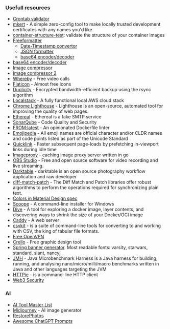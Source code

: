 ### Usefull resources

* [Crontab validator](https://crontab.guru/)
* [mkert](https://github.com/FiloSottile/mkcert) - A simple zero-config tool to make locally trusted development certificates with any names you'd like.
* [container-structure-test](https://github.com/GoogleContainerTools/container-structure-test): validate the structure of your container images
* [Freeformatter](https://www.freeformatter.com/)
  * [Date-Timestamp convertor](https://www.freeformatter.com/epoch-timestamp-to-date-converter.html)
  * [JSON formatter](https://www.freeformatter.com/json-formatter.html)
  * [base64 encoder/decoder](https://www.freeformatter.com/base64-encoder.html)
* [base64 encoder/decoder](http://www.utilities-online.info/base64/#.XXjdmnUzZhE)
* [Image compressor](https://compressor.io/)
* [Image compressor 2](https://imagecompressor.com/)
* [Whereby](https://whereby.com/) - Free video calls
* [Flaticon](https://www.flaticon.com/) - Almost free icons
* [Duplicity](http://duplicity.nongnu.org/index.html) - Encrypted bandwidth-efficient backup using the rsync algorithm
* [Localstack](https://github.com/localstack/localstack) - A fully functional local AWS cloud stack
* [Chrome Lighthouse](https://developers.google.com/web/tools/lighthouse) - Lighthouse is an open-source, automated tool for improving the quality of web pages. 
* [Ethereal](https://ethereal.email/) - Ethereal is a fake SMTP service
* [SonarQube](https://www.sonarqube.org/) - Code Quality and Security
* [FROM:latest](https://www.fromlatest.io/#/) - An opinionated Dockerfile linter
* [Emojipedia](https://emojipedia.org/) - All emoji names are official character and/or CLDR names and code points listed as part of the Unicode Standard
* [Quicklink](https://github.com/GoogleChromeLabs/quicklink) - Faster subsequent page-loads by prefetching in-viewport links during idle time
* [Imageproxy](https://willnorris.com/go/imageproxy) - caching image proxy server written in go
* [OBS Studio](https://obsproject.com/) - Free and open source software for video recording and live streaming.
* [Darktable](https://www.darktable.org/) - darktable is an open source photography workflow application and raw developer
* [diff-match-patch](https://github.com/google/diff-match-patch) - The Diff Match and Patch libraries offer robust algorithms to perform the operations required for synchronizing plain text.
* [Colors in Material Design spec](https://material-ui.com/customization/color/)
* [Scoope](https://scoop.sh/) - A command-line installer for Windows
* [Dive](https://github.com/wagoodman/dive)  - A tool for exploring a docker image, layer contents, and discovering ways to shrink the size of your Docker/OCI image
* [Caddy](https://caddyserver.com/) - A web server
* [csvkit](https://csvkit.readthedocs.io/) - is a suite of command-line tools for converting to and working with CSV, the king of tabular file formats.
* [Free OpenVPN](https://www.freeopenvpn.org/en/)
* [Crello](https://crello.com/) - Free graphic design tool
* [Spring banner generator](https://devops.datenkollektiv.de/banner.txt/index.html). Most readable fonts: varsity, starwars, standard, slant, nancyj
* [JMH](https://github.com/openjdk/jmh) - Java Microbenchmark Harness is a Java harness for building, running, and analysing nano/micro/milli/macro benchmarks written in Java and other languages targeting the JVM
* [HTTPie](https://httpie.io/docs/cli/main-features) - is a command-line HTTP client
* [Web3 Security](https://github.com/Anugrahsr/Awesome-web3-Security)

### AI
* [AI Tool Master List](https://share-docs.clickup.com/25598832/d/h/rd6vg-14247/0b79ca1dc0f7429/rd6vg-12207)
* [Midjourney](https://discord.com/channels/662267976984297473/@home) - AI image generator
* [RestorePhotos](https://www.restorephotos.io/?ref=futurepedia)
* [Awesome ChatGPT Prompts](https://github.com/f/awesome-chatgpt-prompts)
